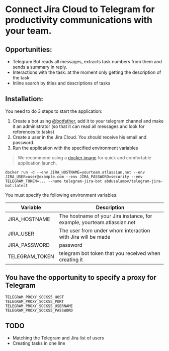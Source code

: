 # Connect Jira Cloud to Telegram for productivity communications with your team.

## Opportunities:

+ Telegram Bot reads all messages, extracts task numbers from them and sends a summary in reply.
+ Interactions with the task: at the moment only getting the description of the task
+ Inline search by titles and descriptions of tasks

## Installation:

You need to do 3 steps to start the application:

1. Create a bot using [@botfather](https://t.me/botfather), add it to your telegram channel and make it an administrator (so that it can read all messages and look for references to tasks)
2. Create a user in the Jira Cloud. You should receive his email and password.
3. Run the application with the specified environment variables
> We recommend using a [docker image](https://hub.docker.com/r/abdusalamov/telegram-jira-bot) for quick and comfortable application launch.

    docker run -d --env JIRA_HOSTNAME=yourteam.atlassian.net --env JIRA_USER=user@example.com --env JIRA_PASSWORD=security --env TELEGRAM_TOKEN=... --name telegram-jira-bot abdusalamov/telegram-jira-bot:latest

You must specify the following environment variables:

| Variable | Description |
| -------- | ----------- |
| JIRA_HOSTNAME |	The hostname of your Jira instance, for example, yourteam.atlassian.net |
| JIRA_USER |	The user from under whom interaction with Jira will be made| 
| JIRA_PASSWORD |	password| 
| TELEGRAM_TOKEN |	telegram bot token that you received when creating it|

## You have the opportunity to specify a proxy for Telegram

```
TELEGRAM_PROXY_SOCKS5_HOST
TELEGRAM_PROXY_SOCKS5_PORT
TELEGRAM_PROXY_SOCKS5_USERNAME
TELEGRAM_PROXY_SOCKS5_PASSWORD
```

## TODO
+ Matching the Telegram and Jira list of users
+ Creating tasks in one line
